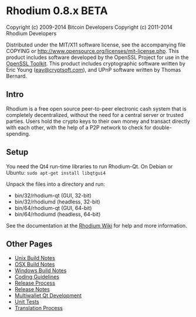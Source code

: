 Rhodium 0.8.x BETA
====================

Copyright (c) 2009-2014 Bitcoin Developers
Copyright (c) 2011-2014 Rhodium Developers

Distributed under the MIT/X11 software license, see the accompanying
file COPYING or http://www.opensource.org/licenses/mit-license.php.
This product includes software developed by the OpenSSL Project for use in the [OpenSSL Toolkit](http://www.openssl.org/). This product includes
cryptographic software written by Eric Young ([eay@cryptsoft.com](mailto:eay@cryptsoft.com)), and UPnP software written by Thomas Bernard.


Intro
---------------------
Rhodium is a free open source peer-to-peer electronic cash system that is
completely decentralized, without the need for a central server or trusted
parties.  Users hold the crypto keys to their own money and transact directly
with each other, with the help of a P2P network to check for double-spending.


Setup
---------------------
You need the Qt4 run-time libraries to run Rhodium-Qt. On Debian or Ubuntu:
	`sudo apt-get install libqtgui4`

Unpack the files into a directory and run:

- bin/32/rhodium-qt (GUI, 32-bit)
- bin/32/rhodiumd (headless, 32-bit)
- bin/64/rhodium-qt (GUI, 64-bit)
- bin/64/rhodiumd (headless, 64-bit)

See the documentation at the [Rhodium Wiki](http://rhodium.info)
for help and more information.


Other Pages
---------------------
- [Unix Build Notes](build-unix.md)
- [OSX Build Notes](build-osx.md)
- [Windows Build Notes](build-msw.md)
- [Coding Guidelines](coding.md)
- [Release Process](release-process.md)
- [Release Notes](release-notes.md)
- [Multiwallet Qt Development](multiwallet-qt.md)
- [Unit Tests](unit-tests.md)
- [Translation Process](translation_process.md)
